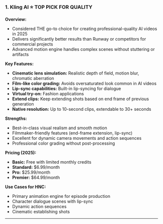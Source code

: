 ### 1. **Kling AI** ⭐ TOP PICK FOR QUALITY

**Overview:**
- Considered THE go-to choice for creating professional-quality AI videos in 2025
- Delivers significantly better results than Runway or competitors for commercial projects
- Advanced motion engine handles complex scenes without stuttering or artifacts

**Key Features:**
- **Cinematic lens simulation:** Realistic depth of field, motion blur, chromatic aberration
- **Film-like color grading:** Avoids oversaturated look common in AI videos
- **Lip-sync capabilities:** Built-in lip-syncing for dialogue
- **Virtual try-on:** Fashion applications
- **Extend clips:** Keep extending shots based on end frame of previous generation
- **Native resolution:** Up to 10-second clips, extendable to 30+ seconds

**Strengths:**
- Best-in-class visual realism and smooth motion
- Filmmaker-friendly features (end-frame extension, lip-sync)
- Excellent for dynamic camera movements and action sequences
- Professional color grading without post-processing

**Pricing (2025):**
- **Basic:** Free with limited monthly credits
- **Standard:** $6.99/month
- **Pro:** $25.99/month
- **Premier:** $64.99/month

**Use Cases for HNC:**
- Primary animation engine for episode production
- Character dialogue scenes with lip-sync
- Dynamic action sequences
- Cinematic establishing shots

---
